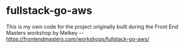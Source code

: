 # fullstack-go-aws
This is my own code for the project originally built during the Front End Masters workshop by Melkey -- https://frontendmasters.com/workshops/fullstack-go-aws/
